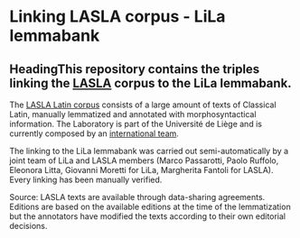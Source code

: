 # Linking LASLA corpus - LiLa lemmabank

## HeadingThis repository contains the triples linking the [LASLA](http://web.philo.ulg.ac.be/lasla/)  corpus to the LiLa lemmabank.

The  [LASLA Latin corpus](http://web.philo.ulg.ac.be/lasla/textes-latins-traites/) consists of a large amount of texts of Classical Latin, manually lemmatized and annotated with morphosyntactical information. The Laboratory is part of the Université de Liège and is currently composed by an [international team](http://web.philo.ulg.ac.be/lasla/membres/).

The linking to the LiLa lemmabank was carried out semi-automatically by a joint team of LiLa and LASLA members (Marco Passarotti, Paolo Ruffolo, Eleonora Litta, Giovanni Moretti for LiLa, Margherita Fantoli for LASLA). Every linking has been manually verified.

Source: LASLA texts are available through data-sharing agreements. Editions are based on the available editions at the time of the lemmatization but the annotators have modified the texts according to their own editorial decisions.

